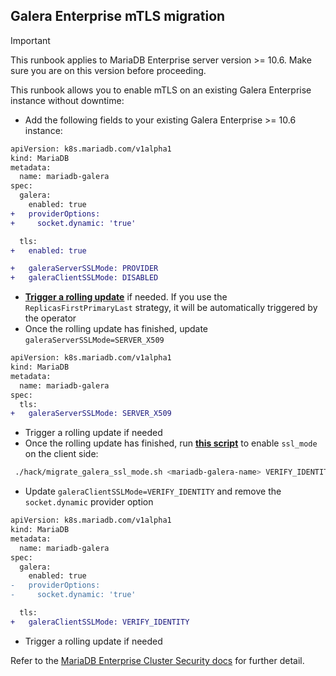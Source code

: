 ## Galera Enterprise mTLS migration

> [!IMPORTANT]  
> This runbook applies to MariaDB Enterprise server version >= 10.6. Make sure you are on this version before proceeding.

This runbook allows you to enable mTLS on an existing Galera Enterprise instance without downtime:

- Add the following fields to your existing Galera Enterprise >= 10.6 instance:

```diff
apiVersion: k8s.mariadb.com/v1alpha1
kind: MariaDB
metadata:
  name: mariadb-galera
spec:
  galera:
    enabled: true
+   providerOptions:
+     socket.dynamic: 'true'

  tls:
+   enabled: true

+   galeraServerSSLMode: PROVIDER
+   galeraClientSSLMode: DISABLED
```
- __[Trigger a rolling update](../UPDATES.md)__ if needed. If you use the `ReplicasFirstPrimaryLast` strategy, it will be automatically triggered by the operator
- Once the rolling update has finished, update `galeraServerSSLMode=SERVER_X509`
```diff
apiVersion: k8s.mariadb.com/v1alpha1
kind: MariaDB
metadata:
  name: mariadb-galera
spec:
  tls:
+   galeraServerSSLMode: SERVER_X509
```
- Trigger a rolling update if needed
- Once the rolling update has finished, run __[this script](../../hack/migrate_galera_ssl_mode.sh)__ to enable `ssl_mode` on the client side:
```bash
 ./hack/migrate_galera_ssl_mode.sh <mariadb-galera-name> VERIFY_IDENTITY
```
- Update `galeraClientSSLMode=VERIFY_IDENTITY` and remove the `socket.dynamic` provider option
```diff
apiVersion: k8s.mariadb.com/v1alpha1
kind: MariaDB
metadata:
  name: mariadb-galera
spec:
  galera:
    enabled: true
-   providerOptions:
-     socket.dynamic: 'true'

  tls:
+   galeraClientSSLMode: VERIFY_IDENTITY
```
- Trigger a rolling update if needed

Refer to the [MariaDB Enterprise Cluster Security docs](https://mariadb.com/docs/server/security/galera/) for further detail.